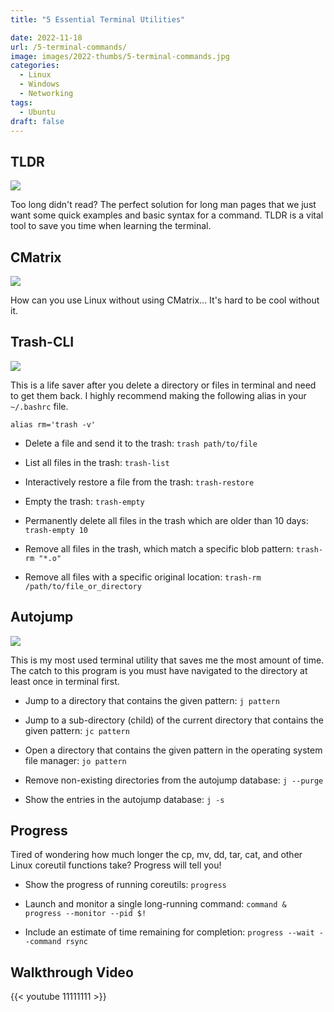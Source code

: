 ```yaml
---
title: "5 Essential Terminal Utilities"

date: 2022-11-18
url: /5-terminal-commands/
image: images/2022-thumbs/5-terminal-commands.jpg
categories:
  - Linux
  - Windows
  - Networking
tags:
  - Ubuntu
draft: false
---
```

<!--more-->


## TLDR

![](/images/2022/5-terminal-commands/tldr.png)

Too long didn't read? The perfect solution for long man pages that we just want some quick examples and basic syntax for a command. TLDR is a vital tool to save you time when learning the terminal. 

## CMatrix

![](/images/2022/5-terminal-commands/cmatrix.png)

How can you use Linux without using CMatrix... It's hard to be cool without it. 

## Trash-CLI

![](/images/2022/5-terminal-commands/trash-cli.png)

This is a life saver after you delete a directory or files in terminal and need to get them back. I highly recommend making the following alias in your `~/.bashrc` file. 

```
alias rm='trash -v'
```

 - Delete a file and send it to the trash:
   `trash path/to/file`

 - List all files in the trash:
   `trash-list`

 - Interactively restore a file from the trash:
   `trash-restore`

 - Empty the trash:
   `trash-empty`

 - Permanently delete all files in the trash which are older than 10 days:
   `trash-empty 10`

 - Remove all files in the trash, which match a specific blob pattern:
   `trash-rm "*.o"`

 - Remove all files with a specific original location:
   `trash-rm /path/to/file_or_directory`

## Autojump

![](/images/2022/5-terminal-commands/autojump.png)

This is my most used terminal utility that saves me the most amount of time. The catch to this program is you must have navigated to the directory at least once in terminal first. 

- Jump to a directory that contains the given pattern:
   `j pattern`

 - Jump to a sub-directory (child) of the current directory that contains the given pattern:
   `jc pattern`

 - Open a directory that contains the given pattern in the operating system file manager:
   `jo pattern`

 - Remove non-existing directories from the autojump database:
   `j --purge`

 - Show the entries in the autojump database:
   `j -s`

## Progress

Tired of wondering how much longer the cp, mv, dd, tar, cat, and other Linux coreutil functions take? Progress will tell you!

- Show the progress of running coreutils:
   `progress`

- Launch and monitor a single long-running command:
   `command & progress --monitor --pid $!`

- Include an estimate of time remaining for completion:
   `progress --wait --command rsync`

## Walkthrough Video

{{< youtube 11111111 >}}
